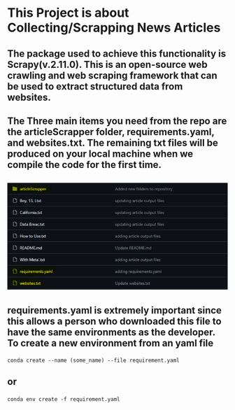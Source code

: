 # This Project is about Collecting/Scrapping News Articles
## The package used to achieve this functionality is Scrapy(v.2.11.0). This is an open-source web crawling and web scraping framework that can be used to extract structured data from websites. 
## The Three main items you need from the repo are the articleScrapper folder, requirements.yaml, and websites.txt. The remaining txt files will be produced on your local machine when we compile the code for the first time.
## <img src="images/Screenshot%202024-01-29%20182004.png" alt="image of the repo with elements highlighted in yellow"/>
## requirements.yaml is extremely important since this allows a person who downloaded this file to have the same environments as the developer. To create a new environment from an yaml file
```conda create --name (some_name) --file requirement.yaml```
## or
```conda env create -f requirement.yaml```
